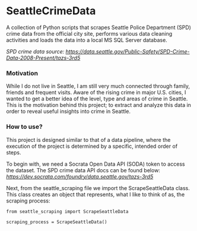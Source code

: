 # SeattleCrimeData
A collection of Python scripts that scrapes Seattle Police Department (SPD) crime data from the official city site, performs various data cleaning activities and loads the data into a local MS SQL Server database.

*SPD crime data source: https://data.seattle.gov/Public-Safety/SPD-Crime-Data-2008-Present/tazs-3rd5*

### Motivation
While I do not live in Seattle, I am still very much connected through family, friends and frequent visits. Aware of the rising crime in major U.S. cities, I wanted to get a better idea of the level, type and areas of crime in Seattle. This is the motivation behind this project; to extract and analyze this data in order to reveal useful insights into crime in Seattle. 

### How to use?
This project is designed similar to that of a data pipeline, where the execution of the project is determined by a specific, intended order of steps. 

To begin with, we need a Socrata Open Data API (SODA) token to access the dataset. The SPD crime data API docs can be found below:
*https://dev.socrata.com/foundry/data.seattle.gov/tazs-3rd5*


Next, from the seattle_scraping file we import the ScrapeSeattleData class. This class creates an object that represents, what I like to think of as, the scraping process: 
```
from seattle_scraping import ScrapeSeattleData

scraping_process = ScrapeSeattleData()
```
